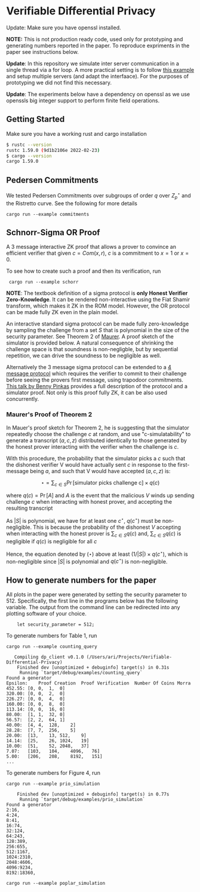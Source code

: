 # Verifiable Differential Privacy

Update: Make sure you have openssl installed.

**NOTE:** This is not production ready code, used only for prototyping and generating numbers reported in the paper. To reproduce expriments in the paper see instructions below. 

**Update**: In this repository we simulate inter server communication in a single thread via a for loop. A more practical setting is to follow [this example](https://github.com/henrycg/heavyhitters) and setup multiple servers (and adapt the interfaace). For the purposes of prototyping we did not find this necessary.

**Update**: The experiments below have a dependency on openssl as we use openssls big integer support to perform finite field operations. 


## Getting Started 

Make sure you have a working rust and cargo installation

```bash
$ rustc --version
rustc 1.59.0 (9d1b2106e 2022-02-23)
$ cargo --version
cargo 1.59.0
```

## Pedersen Commitments

We tested Pedersen Commitments over subgroups of order $q$ over $Z_p^\star$ and the Ristretto curve. See the following for more details

```
cargo run --example commitments
```

## Schnorr-Sigma OR Proof

A 3 message interactive ZK proof that allows a prover to convince an efficient verifier that given $c = Com(x, r)$, $c$ is a commitment to $x=1$ or $x=0$.

To see how to create such a proof and then its verification, run 

```
 cargo run --example schorr
```

**NOTE**: The textbook definition of a sigma protocol is **only Honest Verifier Zero-Knowledge**. It can be rendered non-interactive using the Fiat Shamir transform, which makes it ZK in the ROM model. However, the OR protocol can be made fully ZK even in the plain model.

An interactive standard sigma protocol can be made fully zero-knowledge by sampling the challenge from a set $S$ that is polynomial in the size of the security parameter. See Theorem 2 of [Maurer](https://crypto.ethz.ch/publications/files/Maurer09.pdf). A proof sketch of the simulator is provided below. A natural consequence of shrinking the challenge space is that soundness is non-negligble, but by sequential repetition, we can drive the soundness to be negligible as well.

Alternatively the 3 message sigma protocol can be extended to a [4 message protocol](https://link.springer.com/chapter/10.1007/3-540-45539-6_30) which requires the verifier to commit to their challenge before seeing the provers first message, using trapodoor commitments. [This talk by Benny Pinkas](https://youtu.be/m-NW75E8JIE) provides a full description of the protocol and a simulator proof. Not only is this proof fully ZK, it can be also used concurrently.

### Maurer's Proof of Theorem 2 

In Mauer's proof sketch for Theorem 2, he is suggesting that the simulator repeatedly choose the challenge $c$ at random, and use "c-simulatability" to generate a transcript $(a, c, z)$ distributed identically to those generated by the honest prover interacting with the verifier when the challenge is $c$.

With this procedure, the probability that the simulator picks a $c$ such that the dishonest verifier V would have actually sent $c$ in response to the first-message being $a$, and such that V would have accepted $(a, c, z)$ is:

$$ \star = \sum_{c \in S} \Pr[\text{simulator picks challenge c}] \times q(c)$$


where $q(c) = \Pr[A]$ and $A$ is the event that the malicious $V$ winds up sending challenge $c$ when interacting with honest prover, and accepting the resulting transcript

As $|S|$ is polynomial, we have for at least one $c^\star$, $q(c^\star)$ must be non-negligible. This is because the probability of the dishonest $V$ accepting when interacting with the honest prover is $\sum_{c \in S} q(c)$ and, $\sum_{c \in S} q(c)$ is negligible if $q(c)$ is negligible for all $c$

Hence, the equation denoted by $(\star)$ above at least $(1/|S|) \times q(c^\star)$, which is non-negligible since $|S|$ is polynomial and $q(c^\star)$ is non-negligible. 



## How to generate numbers for the paper

All plots in the paper were generated by setting the security parameter to 512. Specifically, the first line in the programs below has the following variable. The output from the command line can be redirected into any plotting software of your choice.

```
    let security_parameter = 512;

```

To generate numbers for Table 1, run 
```
cargo run --example counting_query

   Compiling dp_client v0.1.0 (/Users/ari/Projects/Verifiable-Differential-Privacy)
    Finished dev [unoptimized + debuginfo] target(s) in 0.31s
     Running `target/debug/examples/counting_query`
Found a generator
Epsilon:	Proof Creation	Proof Verification	Number Of Coins	Morra
452.55:	[0,	0,	1,	0]
320.00:	[0,	0,	2,	0]
226.27:	[0,	0,	4,	0]
160.00:	[0,	0,	8,	0]
113.14:	[0,	0,	16,	0]
80.00:	[1,	1,	32,	0]
56.57:	[2,	2,	64,	1]
40.00:	[4,	4,	128,	2]
28.28:	[7,	7,	256,	5]
20.00:	[13,	13,	512,	9]
14.14:	[25,	26,	1024,	19]
10.00:	[51,	52,	2048,	37]
7.07:	[103,	104,	4096,	76]
5.00:	[206,	208,	8192,	151]
...
```

To generate numbers for Figure 4, run 

```
cargo run --example prio_simulation

    Finished dev [unoptimized + debuginfo] target(s) in 0.77s
     Running `target/debug/examples/prio_simulation`
Found a generator
2:16,
4:24,
8:41,
16:74,
32:124,
64:243,
128:389,
256:655,
512:1167,
1024:2310,
2048:4606,
4096:9234,
8192:18360,

cargo run --example poplar_simulation

```
